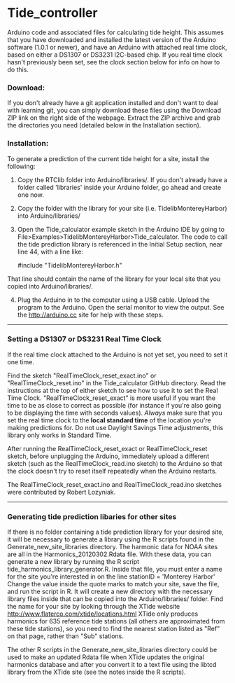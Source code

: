 Tide_controller
===============

Arduino code and associated files for calculating tide height. This assumes that you 
have downloaded and installed the latest version of the Arduino software (1.0.1 or newer), 
and have an Arduino with attached real time clock, based on either a DS1307 or DS3231
I2C-based chip. If you real time clock hasn't previously been set, see the clock section below
for info on how to do this. 

### Download:
If you don't already have a git application installed and don't want to deal with learning git, you can simply download these files using the Download ZIP link on the right side of the webpage. Extract the ZIP archive and grab the directories you need (detailed below in the Installation section). 

### Installation:

To generate a prediction of the current tide height for a site, install the following:

1. Copy the RTClib folder into Arduino/libraries/. If you don't already have a folder called 'libraries' inside your Arduino folder, go ahead and create one now. 

2. Copy the folder with the library for your site (i.e. TidelibMontereyHarbor) into Arduino/libraries/

3. Open the Tide_calculator example sketch in the Arduino IDE by going to File>Examples>TidelibMontereyHarbor>Tide_calculator. The code to call the tide prediction library is referenced in the Initial Setup section, near line 44, with a line like:

	\#include "TidelibMontereyHarbor.h"

That line should contain the name of the library for your local site that you copied into Arduino/libraries/.

4. Plug the Arduino in to the computer using a USB cable. Upload the program to the Arduino. 
Open the serial monitor to view the output. See the http://arduino.cc site for help with 
these steps. 

------------------------------
### Setting a DS1307 or DS3231 Real Time Clock
If the real time clock attached to the Arduino is not yet set, you need to set it one time.

Find the sketch "RealTimeClock_reset_exact.ino" or "RealTimeClock_reset.ino" in the Tide_calculator
GitHub directory. Read the instructions at the top of either sketch to see how to use it
to set the Real Time Clock. "RealTimeClock_reset_exact" is more useful if you want the time
to be as close to correct as possible (for instance if you're also going to be displaying the
time with seconds values). *Always* make sure that you set the real time clock to the **local
standard time** of the location you're making predictions for. Do not use Daylight Savings Time 
adjustments, this library only works in Standard Time. 

After running the RealTimeClock_reset_exact or RealTimeClock_reset sketch, before unplugging the Arduino, 
immediately upload a different sketch (such as the RealTimeClock_read.ino sketch) to the Arduino so that the 
clock doesn't try to reset itself repeatedly when the Arduino restarts.

The RealTimeClock_reset_exact.ino and RealTimeClock_read.ino sketches were contributed by
Robert Lozyniak. 

-------------------------------
### Generating tide prediction libaries for other sites
If there is no folder containing a tide prediction library for your desired site, it
will be necessary to generate a library using the R scripts found in the 
Generate_new_site_libraries directory. The harmonic data for NOAA sites are all in
the Harmonics_20120302.Rdata file. With these data, you can generate a new library
by running the R script tide_harmonics_library_generator.R. Inside that file, you must
enter a name for the site you're interested in on the line
stationID = 'Monterey Harbor'
Change the value inside the quote marks to match your site, save the file, and run the
script in R. It will create a new directory with the necessary library files inside that
can be copied into the Arduino/libraries/ folder. Find the name for your site by looking 
through the XTide website http://www.flaterco.com/xtide/locations.html 
XTide only produces harmonics for 635 reference tide stations (all others are approximated 
from these tide stations), so you need to find the nearest station listed as "Ref" on that 
page, rather than "Sub" stations.

The other R scripts in the Generate_new_site_libraries directory could be used to make an
updated Rdata file when XTide updates the original harmonics database and after you
convert it to a text file using the libtcd library from the XTide site (see the notes inside
the R scripts). 
